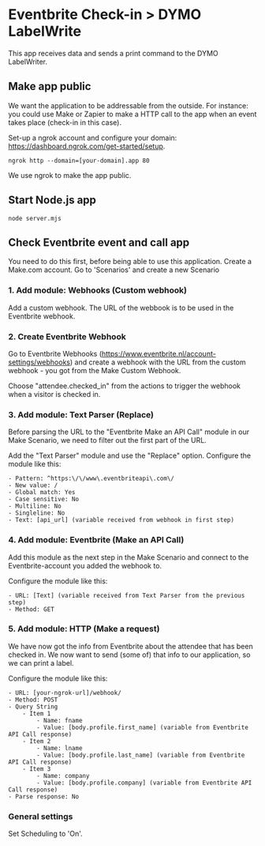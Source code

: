 
# Eventbrite Check-in > DYMO LabelWrite

This app receives data and sends a print command to the DYMO LabelWriter.

## Make app public
We want the application to be addressable from the outside. For instance: you could use Make or Zapier to make a HTTP call to the app when an event takes place (check-in in this case).

Set-up a ngrok account and configure your domain: https://dashboard.ngrok.com/get-started/setup.
```
ngrok http --domain=[your-domain].app 80
```

We use ngrok to make the app public.

## Start Node.js app
```
node server.mjs
```

## Check Eventbrite event and call app
You need to do this first, before being able to use this application.
Create a Make.com account. Go to 'Scenarios' and create a new Scenario

### 1. Add module: Webhooks (Custom webhook)
Add a custom webhook. The URL of the webbook is to be used in the Eventbrite webhook.

### 2. Create Eventbrite Webhook
Go to Eventbrite Webhooks (https://www.eventbrite.nl/account-settings/webhooks) and create a webhook with the URL from the custom webhook - you got from the Make Custom Webhook.

Choose "attendee.checked_in" from the actions to trigger the webhook when a visitor is checked in.

### 3. Add module: Text Parser (Replace)
Before parsing the URL to the "Eventbrite Make an API Call" module in our Make Scenario, we need to filter out the first part of the URL.

Add the "Text Parser" module and use the "Replace" option. Configure the module like this:
```
- Pattern: ^https:\/\/www\.eventbriteapi\.com\/
- New value: /
- Global match: Yes
- Case sensitive: No
- Multiline: No
- Singleline: No
- Text: [api_url] (variable received from webhook in first step) 
```

### 4. Add module: Eventbrite (Make an API Call)
Add this module as the next step in the Make Scenario and connect to the Eventbrite-account you added the webhook to.

Configure the module like this:
```
- URL: [Text] (variable received from Text Parser from the previous step) 
- Method: GET
```

### 5. Add module: HTTP (Make a request)
We have now got the info from Eventbrite about the attendee that has been checked in. We now want to send (some of) that info to our application, so we can print a label.

Configure the module like this:
```
- URL: [your-ngrok-url]/webhook/
- Method: POST
- Query String
    - Item 1
        - Name: fname
        - Value: [body.profile.first_name] (variable from Eventbrite API Call response)
    - Item 2
        - Name: lname
        - Value: [body.profile.last_name] (variable from Eventbrite API Call response)
    - Item 3
        - Name: company
        - Value: [body.profile.company] (variable from Eventbrite API Call response)
- Parse response: No
```

### General settings
Set Scheduling to 'On'.
